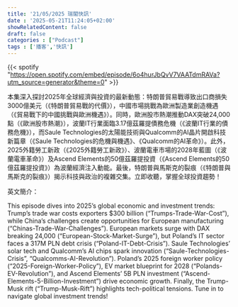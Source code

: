 ```yaml
---
title: '21/05/2025 瑞閣快訊'
date : '2025-05-21T11:24:05+02:00'
showRelatedContent: false
draft: false
categories : ["Podcast"]
tags : ['播客','快訊']
---
```

{{< spotify "https://open.spotify.com/embed/episode/6o4hurJbQvV7VAATdmRAVa?utm_source=generator&theme=0" >}}


本集深入探討2025年全球經濟與投資的最新動態：特朗普貿易戰導致出口商損失3000億美元（《特朗普貿易戰的代價》），中國市場挑戰為歐洲製造業創造機遇（《貿易戰下的中國挑戰與歐洲機遇》）。同時，歐洲股市熱潮推動DAX突破24,000點（《歐洲股市熱潮》），波蘭IT行業面臨3.17億茲羅提債務危機（《波蘭IT行業的債務危機》），而Saule Technologies的太陽能技術與Qualcomm的AI晶片開啟科技新篇章（《Saule Technologies的危機與機遇》、《Qualcomm的AI革命》）。此外，2025外籍勞工新政（《2025外籍勞工新政》）、波蘭電車市場的2028年藍圖（《波蘭電車革命》）及Ascend Elements的50億茲羅提投資（《Ascend Elements的50億茲羅提投資》）為波蘭經濟注入動能。最後，特朗普與馬斯克的裂痕（《特朗普與馬斯克的裂痕》）揭示科技與政治的複雜交集。立即收聽，掌握全球投資趨勢！

英文簡介：

This episode dives into 2025’s global economic and investment trends: Trump’s trade war costs exporters $300 billion (“Trumps-Trade-War-Cost”), while China’s challenges create opportunities for European manufacturing (“Chinas-Trade-War-Challenges”). European markets surge with DAX breaking 24,000 (“European-Stock-Market-Surge”), but Poland’s IT sector faces a 317M PLN debt crisis (“Poland-IT-Debt-Crisis”). Saule Technologies’ solar tech and Qualcomm’s AI chips spark innovation (“Saule-Technologies-Crisis”, “Qualcomms-AI-Revolution”). Poland’s 2025 foreign worker policy (“2025-Foreign-Worker-Policy”), EV market blueprint for 2028 (“Polands-EV-Revolution”), and Ascend Elements’ 5B PLN investment (“Ascend-Elements-5-Billion-Investment”) drive economic growth. Finally, the Trump-Musk rift (“Trump-Musk-Rift”) highlights tech-political tensions. Tune in to navigate global investment trends!